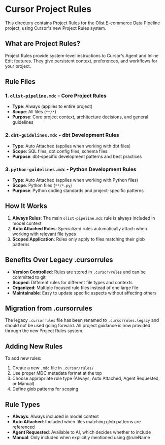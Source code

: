 # Cursor Project Rules

This directory contains Project Rules for the Olist E-commerce Data Pipeline project, using Cursor's new Project Rules system.

## What are Project Rules?

Project Rules provide system-level instructions to Cursor's Agent and Inline Edit features. They give persistent context, preferences, and workflows for your project.

## Rule Files

### 1. `olist-pipeline.mdc` - Core Project Rules
- **Type**: Always (applies to entire project)
- **Scope**: All files (`**/*`)
- **Purpose**: Core project context, architecture decisions, and general guidelines

### 2. `dbt-guidelines.mdc` - dbt Development Rules
- **Type**: Auto Attached (applies when working with dbt files)
- **Scope**: SQL files, dbt config files, schema files
- **Purpose**: dbt-specific development patterns and best practices

### 3. `python-guidelines.mdc` - Python Development Rules
- **Type**: Auto Attached (applies when working with Python files)
- **Scope**: Python files (`**/*.py`)
- **Purpose**: Python coding standards and project-specific patterns

## How It Works

1. **Always Rules**: The main `olist-pipeline.mdc` rule is always included in model context
2. **Auto Attached Rules**: Specialized rules automatically attach when working with relevant file types
3. **Scoped Application**: Rules only apply to files matching their glob patterns

## Benefits Over Legacy .cursorrules

- **Version Controlled**: Rules are stored in `.cursor/rules` and can be committed to git
- **Scoped**: Different rules for different file types and contexts
- **Organized**: Multiple focused rule files instead of one large file
- **Maintainable**: Easy to update specific aspects without affecting others

## Migration from .cursorrules

The legacy `.cursorrules` file has been renamed to `.cursorrules.legacy` and should not be used going forward. All project guidance is now provided through the new Project Rules system.

## Adding New Rules

To add new rules:
1. Create a new `.mdc` file in `.cursor/rules/`
2. Use proper MDC metadata format at the top
3. Choose appropriate rule type (Always, Auto Attached, Agent Requested, or Manual)
4. Define glob patterns for scoping

## Rule Types

- **Always**: Always included in model context
- **Auto Attached**: Included when files matching glob patterns are referenced
- **Agent Requested**: Available to AI, which decides whether to include
- **Manual**: Only included when explicitly mentioned using @ruleName

